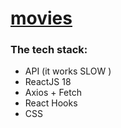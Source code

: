 #  [movies](https://candid-sunflower-0fb9d9.netlify.app)

### The tech stack:
- API (it works SLOW )
- ReactJS 18 
- Axios + Fetch 
- React Hooks 
- CSS 

